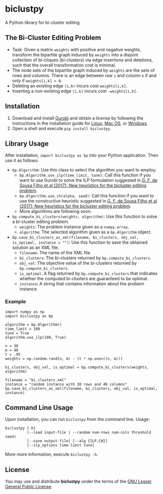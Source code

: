 # biclustpy

A Python library for bi-cluster editing.

## The Bi-Cluster Editing Problem

- Task: Given a matrix `weights` with positive and negative weights, transform the bipartite graph induced by `weights` into a disjoint collection of bi-cliques (bi-clusters) via edge insertions and deletions, such that the overall transformation cost is minimal.
- The node sets of the bipartite graph induced by `weights` are the sets of rows and columns. There is an edge between row `i` and column `k` if and only if `weights[i,k] > 0`.
- Deleting an existing edge `(i,k)` incurs cost `weights[i,k]`.
- Inserting a non-existing edge `(i,k)` incurs cost `-weights[i,k]`. 
 
## Installation

1. Download and install [Gurobi](https://www.gurobi.com/) and obtain a license by following the instructions in the installation guide for [Linux](https://www.gurobi.com/documentation/8.0/quickstart_linux/software_installation_guid.html#section:Installation), [Mac OS](https://www.gurobi.com/documentation/8.0/quickstart_mac/software_installation_guid.html#section:Installation), or [Windows](https://www.gurobi.com/documentation/8.0/quickstart_windows/software_installation_guid.html#section:Installation).
2. Open a shell and execute `pip install biclustpy`.

## Library Usage

After installation, `import biclustpy as bp` into your Python application. Then use it as follows: 

- `bp.Algorithm`: Use this class to select the algorithm you want to employ.
  - `bp.Algorithm.use_ilp(time_limit, tune)`: Call this function if you want to use Gurobi to solve the ILP formulation suggested in [G. F. de Sousa Filho et al (2017): New heuristics for the bicluster editing problem](https://doi.org/10.1007/s10479-016-2261-x).
   - `bp.Algorithm.use_ch(alpha, seed)`: Call this function if you want to use the constructive heuristic suggested in [G. F. de Sousa Filho et al (2017): New heuristics for the bicluster editing problem](https://doi.org/10.1007/s10479-016-2261-x).
   - More algorithms are following soon.
- `bp.compute_bi_clusters(weights, algorithm)`: Use this function  to solve a bi-cluster editing problem.
  -  `weights`: The problem instance given as a `numpy.array`. 
  -  `algorithm`: The selected algorithm given as a `bp.Algorithm` object.
- `bp.save_bi_clusters_as_xml(filename, bi_clusters, obj_val, is_optimal, instance = "")`: Use this function to save the obtained solution as an XML file.
  - `filename`: The name of the XML file.
  - `bi_clusters`: The bi-clusters returned by `bp.compute_bi_clusters`.
  - `obj_val`: The objective value of the bi-clusters returned by `bp.compute_bi_clusters`. 
  - `is_optimal`: A flag returned by `bp.compute_bi_clusters` that indicates whether the computed bi-clusters are guaranteed to be optimal.
  - `instance`: A string that contains information about the problem instance.

### Example

```
import numpy as np
import biclustpy as bp

algorithm = bp.Algorithm()
time_limit = 100
tune = True
algorithm.use_ilp(100, True)

n = 30
m = 40
t = .95
weights = np.random.rand(n, m) - (t * np.ones((n, m)))

bi_clusters, obj_val, is_optimal = bp.compute_bi_clusters(weights, algorithm)

filename = "bi_clusters.xml"
instance = "random instance with 30 rows and 40 columns"
bp.save_bi_clusters_as_xml(filename, bi_clusters, obj_val, is_optimal, instance)
```
## Command Line Usage

Upon installation, you can run `biclustpy` from the command line. Usage:

```
biclustpy [-h]
          (--load input-file | --random num-rows num-cols threshold seed)
          [--save output-file] [--alg {ILP,CH}]
          [--ilp_options time-limit tune]
```

More more information, execute `biclustpy -h`.

## License

You may use and distribute __biclustpy__ under the terms of the [GNU Lesser General Public License](https://www.gnu.org/licenses/lgpl-3.0.html).
